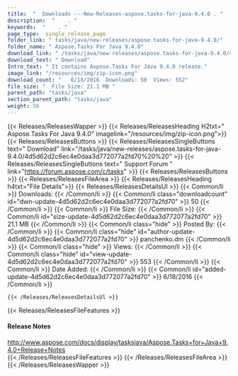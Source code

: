 ```yaml
---
title:  "  Downloads ---New-Releases-aspose.tasks-for-java-9.4.0 . " 
description:  "    . " 
keywords:  "    . " 
page_type:  single_release_page
folder_link: " tasks/java/new-releases/aspose.tasks-for-java-9.4.0/"
folder_name: " Aspose.Tasks For Java 9.4.0"
download_link: " /tasks/java/new-releases/aspose.tasks-for-java-9.4.0/4d5d62d2c6ec4e0daa3d772077a2fd70"
download_text: " Download"
Intro_text: " It contains Aspose.Tasks For Java 9.4.0 release."
image_link: "/resources/img/zip-icon.png"
download_count: "   6/18/2016  Downloads: 50  Views: 552"
file_size: "  File Size: 21.1 MB "
parent_path: "tasks/java"
section_parent_path: "tasks/java"
weight: 56 
---
```


{{< Releases/ReleasesWapper >}}
  {{< Releases/ReleasesHeading H2txt=" Aspose.Tasks For Java 9.4.0" imagelink="/resources/img/zip-icon.png">}}
  {{< Releases/ReleasesButtons >}}
    {{< Releases/ReleasesSingleButtons text=" Download" link="/tasks/java/new-releases/aspose.tasks-for-java-9.4.0/4d5d62d2c6ec4e0daa3d772077a2fd70%20%20" >}}
    {{< Releases/ReleasesSingleButtons text=" Support Forum " link="https://forum.aspose.com/c/tasks" >}}
  {{< Releases/ReleasesButtons >}}
  {{< Releases/ReleasesFileArea >}}
    {{< Releases/ReleasesHeading h4txt="File Details">}}
    {{< Releases/ReleasesDetailsUl >}}
            {{< Common/li  >}} Downloads: {{< /Common/li >}} 
      {{< Common/li class="downloadcount" id="dwn-update-4d5d62d2c6ec4e0daa3d772077a2fd70" >}} 50 {{< /Common/li >}} 
      {{< Common/li  >}} File Size: {{< /Common/li >}} 
      {{< Common/li id="size-update-4d5d62d2c6ec4e0daa3d772077a2fd70" >}} 21.1 MB {{< /Common/li >}} 
      {{< Common/li  class="hide" >}} Posted By: {{< /Common/li >}} 
      {{< Common/li class="hide" id="author-update-4d5d62d2c6ec4e0daa3d772077a2fd70" >}} panchenko.dm {{< /Common/li >}} 
      {{< Common/li class="hide"  >}} Views: {{< /Common/li >}} 
      {{< Common/li class="hide" id="view-update-4d5d62d2c6ec4e0daa3d772077a2fd70" >}} 553 {{< /Common/li >}} 
      {{< Common/li  >}} Date Added: {{< /Common/li >}} 
      {{< Common/li id="added-update-4d5d62d2c6ec4e0daa3d772077a2fd70" >}} 6/18/2016 {{< /Common/li >}} 

    {{< /Releases/ReleasesDetailsUl >}}

  {{< Releases/ReleasesFileFeatures >}}
      <h4>Release Notes</h4><div><a href="http://www.aspose.com/docs/display/tasksjava/Aspose.Tasks+for+Java+9.4.0+Release+Notes">http://www.aspose.com/docs/display/tasksjava/Aspose.Tasks+for+Java+9.4.0+Release+Notes</a></div>
  {{< /Releases/ReleasesFileFeatures >}}
 {{< /Releases/ReleasesFileArea >}}
{{< /Releases/ReleasesWapper >}}


